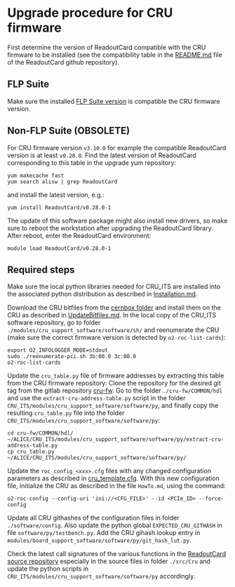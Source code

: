 # Upgrade procedure for CRU firmware
First determine the version of ReadoutCard compatible with the CRU firmware to be installed (see the compatibility table in the [README.md](https://github.com/AliceO2Group/ReadoutCard/blob/master/README.md#compatibility) file
of the ReadoutCard github repository).

## FLP Suite

Make sure the installed [FLP Suite version](https://alice-o2-project.web.cern.ch/flp-suite) is compatible the CRU firmware version.

## Non-FLP Suite (OBSOLETE)

For CRU firmware version `v3.10.0` for example the compatible ReadoutCard version is at least `v0.28.0`.
Find the latest version of ReadoutCard corresponding to this table in the upgrade yum repository:

``` shell
yum makecache fast
yum search alisw | grep ReadoutCard
```

and install the latest version, e.g.:

``` shell
yum install ReadoutCard/v0.28.0-1
```

The update of this software package might also install new drivers, so make sure to reboot the workstation after
upgrading the ReadoutCard library.
After reboot, enter the ReadoutCard environment:

``` shell
module load ReadoutCard/v0.28.0-1
```

## Required steps

Make sure the local python libraries needed for CRU_ITS are installed into the associated python distribution as described in [Installation.md](
https://gitlab.cern.ch/alice-its-wp10-firmware/CRU_ITS/-/blob/update_cru_v3_9_1/doc/Installation.md#installing-python-modules).

Download the CRU bitfiles from the [cernbox folder](https://cernbox.cern.ch/index.php/s/n03j2ZUQ4CeuKYB)
and install them on the CRU as described in
[UpdateBitfiles.md](https://gitlab.cern.ch/alice-its-wp10-firmware/CRU_ITS/-/blob/development/doc/UpdateBitfiles.md).
In the local copy of the CRU_ITS software
repository, go to folder `./modules/cru_support_software/software/sh/`
and reenumerate the CRU (make sure the correct firmware version is detected
by ```o2-roc-list-cards```):

``` shell
export O2_INFOLOGGER_MODE=stdout
sudo ./reenumerate-pci.sh 3b:00.0 3c:00.0
o2-roc-list-cards
```

Update the `cru_table.py` file of firmware addresses by extracting this table from the CRU firmware repository:
Clone the repository for the desired git tag from the gitlab repository [cru-fw](https://gitlab.cern.ch/alice-cru/cru-fw). Go to the folder
`./cru-fw/COMMON/hdl` and use the `extract-cru-address-table.py` script in the folder
`CRU_ITS/modules/cru_support_software/software/py`, and finally copy the resulting `cru_table.py` file into the folder
`CRU_ITS/modules/cru_support_software/software/py`:

``` shell
cd cru-fw/COMMON/hdl/
~/ALICE/CRU_ITS/modules/cru_support_software/software/py/extract-cru-address-table.py
cp cru_table.py ~/ALICE/CRU_ITS/modules/cru_support_software/software/py/
```

Update the `roc_config_<xxx>.cfg` files with any changed configuration parameters as described in
[cru_template.cfg](https://github.com/AliceO2Group/ReadoutCard/blob/master/cru_template.cfg).
With this new configuration file, initialize the CRU as described in the file `HowTo.md`, using the command:

``` shell
o2-roc-config --config-uri 'ini://<CFG_FILE>' --id <PCIe_ID> --force-config
```

Update all CRU githashes of the configuration files in folder `./software/config`. Also update the python global
`EXPECTED_CRU_GITHASH` in file `software/py/testbench.py`. Add the CRU gihash lookup entry in
`modules/board_support_software/software/py/git_hash_lut.py`.

Check the latest call signatures of the various functions in the [ReadoutCard source repository](https://github.com/AliceO2Group/ReadoutCard.git)
especially in the source files in folder `./src/Cru` and update the python scripts in
`CRU_ITS/modules/cru_support_software/software/py`
accordingly.
